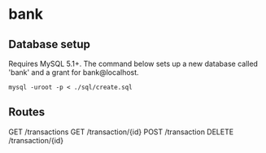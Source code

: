 # bank

## Database setup

Requires MySQL 5.1+. The command below sets up a new database called 'bank' and a grant for bank@localhost.

```
mysql -uroot -p < ./sql/create.sql
```

## Routes

GET /transactions
GET /transaction/{id}
POST /transaction
DELETE /transaction/{id}
